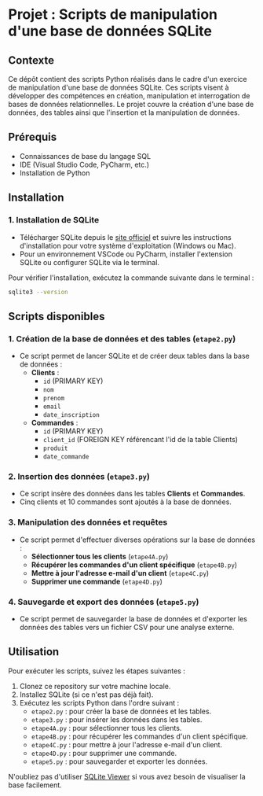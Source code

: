 # Projet : Scripts de manipulation d'une base de données SQLite

## Contexte
Ce dépôt contient des scripts Python réalisés dans le cadre d'un exercice de manipulation d'une base de données SQLite. Ces scripts visent à développer des compétences en création, manipulation et interrogation de bases de données relationnelles. Le projet couvre la création d'une base de données, des tables ainsi que l'insertion et la manipulation de données.

## Prérequis
- Connaissances de base du langage SQL
- IDE (Visual Studio Code, PyCharm, etc.)
- Installation de Python

## Installation

### 1. Installation de SQLite

- Télécharger SQLite depuis le [site officiel](https://sqlite.org/download.html) et suivre les instructions d'installation pour votre système d'exploitation (Windows ou Mac).
- Pour un environnement VSCode ou PyCharm, installer l'extension SQLite ou configurer SQLite via le terminal.

Pour vérifier l'installation, exécutez la commande suivante dans le terminal :
```bash
sqlite3 --version
```

## Scripts disponibles

### 1. Création de la base de données et des tables (`etape2.py`)
- Ce script permet de lancer SQLite et de créer deux tables dans la base de données :
  - **Clients** :
    - `id` (PRIMARY KEY)
    - `nom`
    - `prenom`
    - `email`
    - `date_inscription`
  - **Commandes** :
    - `id` (PRIMARY KEY)
    - `client_id` (FOREIGN KEY référencant l'id de la table Clients)
    - `produit`
    - `date_commande`

### 2. Insertion des données (`etape3.py`)
- Ce script insère des données dans les tables **Clients** et **Commandes**.
- Cinq clients et 10 commandes sont ajoutés à la base de données.

### 3. Manipulation des données et requêtes
- Ce script permet d'effectuer diverses opérations sur la base de données :
  - **Sélectionner tous les clients** (`etape4A.py`)
  - **Récupérer les commandes d'un client spécifique** (`etape4B.py`)
  - **Mettre à jour l'adresse e-mail d'un client** (`etape4C.py`)
  - **Supprimer une commande** (`etape4D.py`)

### 4. Sauvegarde et export des données (`etape5.py`)
- Ce script permet de sauvegarder la base de données et d'exporter les données des tables vers un fichier CSV pour une analyse externe.

## Utilisation
Pour exécuter les scripts, suivez les étapes suivantes :
1. Clonez ce repository sur votre machine locale.
2. Installez SQLite (si ce n'est pas déjà fait).
3. Exécutez les scripts Python dans l'ordre suivant :
   - `etape2.py` : pour créer la base de données et les tables.
   - `etape3.py` : pour insérer les données dans les tables.
   - `etape4A.py` : pour sélectionner tous les clients.
   - `etape4B.py` : pour récupérer les commandes d'un client spécifique.
   - `etape4C.py` : pour mettre à jour l'adresse e-mail d'un client.
   - `etape4D.py` : pour supprimer une commande.
   - `etape5.py` : pour sauvegarder et exporter les données.

N'oubliez pas d'utiliser [SQLite Viewer](https://sqliteviewer.com/) si vous avez besoin de visualiser la base facilement.